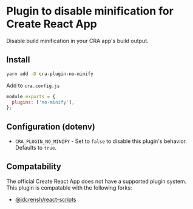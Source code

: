 # Plugin to disable minification for Create React App

Disable build minification in your CRA app's build output.

## Install

```bash
yarn add -D cra-plugin-no-minify
```

Add to `cra.config.js`

```js
module.exports = {
  plugins: ['no-minify'],
};
```

## Configuration (dotenv)

* `CRA_PLUGIN_NO_MINIFY` - Set to `false` to disable this plugin's behavior. Defaults to `true`.

## Compatability

The official Create React App does not have a supported plugin system.
This plugin is compatable with the following forks:

* [@jdcrensh/react-scripts](https://www.npmjs.com/package/@jdcrensh/react-scripts)
